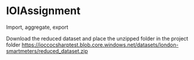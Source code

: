 # IOIAssignment
Import, aggregate, export

Download the reduced dataset and place the unzipped folder in the project folder
https://ioccocsharptest.blob.core.windows.net/datasets/london-smartmeters/reduced_dataset.zip

